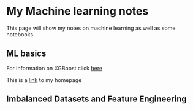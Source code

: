 # My Machine learning notes

This page will show my notes on machine learning as well as some notebooks

## ML basics

For information on XGBoost click [here](https://github.com/mteix/mteix.github.io/blob/main/xgboost.md) 

This is a [link](https://github.com/mteix) to my homepage

## Imbalanced Datasets and Feature Engineering
